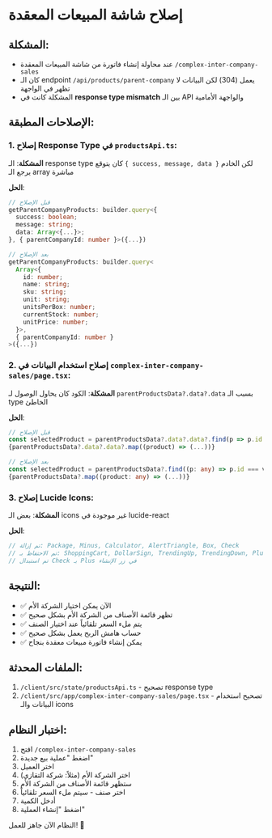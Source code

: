 # إصلاح شاشة المبيعات المعقدة

## المشكلة:
- عند محاولة إنشاء فاتورة من شاشة المبيعات المعقدة `/complex-inter-company-sales`
- كان الـ endpoint `/api/products/parent-company` يعمل (304) لكن البيانات لا تظهر في الواجهة
- المشكلة كانت في **response type mismatch** بين الـ API والواجهة الأمامية

## الإصلاحات المطبقة:

### 1. إصلاح Response Type في `productsApi.ts`:
**المشكلة**: الـ response type كان يتوقع `{ success, message, data }` لكن الخادم يرجع الـ array مباشرة

**الحل**:
```typescript
// قبل الإصلاح
getParentCompanyProducts: builder.query<{
  success: boolean;
  message: string;
  data: Array<{...}>;
}, { parentCompanyId: number }>({...})

// بعد الإصلاح
getParentCompanyProducts: builder.query<
  Array<{
    id: number;
    name: string;
    sku: string;
    unit: string;
    unitsPerBox: number;
    currentStock: number;
    unitPrice: number;
  }>,
  { parentCompanyId: number }
>({...})
```

### 2. إصلاح استخدام البيانات في `complex-inter-company-sales/page.tsx`:
**المشكلة**: الكود كان يحاول الوصول لـ `parentProductsData?.data?.data` بسبب الـ type الخاطئ

**الحل**:
```typescript
// قبل الإصلاح
const selectedProduct = parentProductsData?.data?.data?.find(p => p.id === value);
{parentProductsData?.data?.data?.map((product) => (...))}

// بعد الإصلاح
const selectedProduct = parentProductsData?.find((p: any) => p.id === value);
{parentProductsData?.map((product: any) => (...))}
```

### 3. إصلاح Lucide Icons:
**المشكلة**: بعض الـ icons غير موجودة في lucide-react

**الحل**:
```typescript
// تم إزالة: Package, Minus, Calculator, AlertTriangle, Box, Check
// تم الاحتفاظ بـ: ShoppingCart, DollarSign, TrendingUp, TrendingDown, Plus, X, Building2, Users
// تم استبدال Check بـ Plus في زر الإنشاء
```

## النتيجة:
- ✅ الآن يمكن اختيار الشركة الأم
- ✅ تظهر قائمة الأصناف من الشركة الأم بشكل صحيح
- ✅ يتم ملء السعر تلقائياً عند اختيار الصنف
- ✅ حساب هامش الربح يعمل بشكل صحيح
- ✅ يمكن إنشاء فاتورة مبيعات معقدة بنجاح

## الملفات المحدثة:
1. `/client/src/state/productsApi.ts` - تصحيح response type
2. `/client/src/app/complex-inter-company-sales/page.tsx` - تصحيح استخدام البيانات والـ icons

## اختبار النظام:
1. افتح `/complex-inter-company-sales`
2. اضغط "عملية بيع جديدة"
3. اختر العميل
4. اختر الشركة الأم (مثلاً: شركة التقازي)
5. ستظهر قائمة الأصناف من الشركة الأم
6. اختر صنف - سيتم ملء السعر تلقائياً
7. أدخل الكمية
8. اضغط "إنشاء العملية"

النظام الآن جاهز للعمل! 🎉
